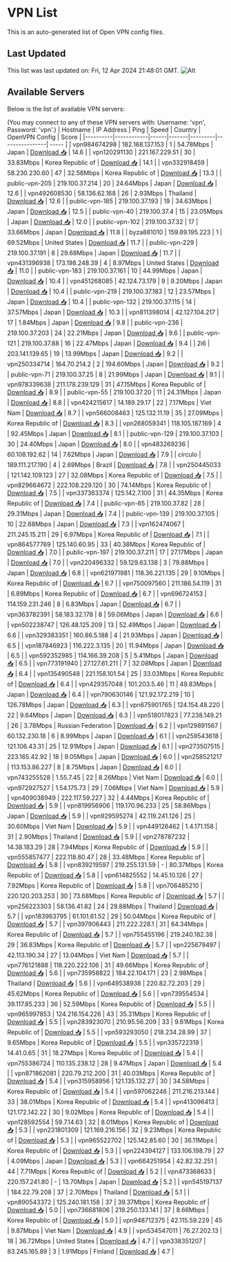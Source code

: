 # VPN List

This is an auto-generated list of Open VPN config files.

## Last Updated

This list was last updated on: Fri, 12 Apr 2024 21:48:01 GMT.
![Alt](https://repobeats.axiom.co/api/embed/186b98318ef1479477931607c1ad7d823f12451f.svg "Repobeats analytics image")

## Available Servers

Below is the list of available VPN servers:

(You may connect to any of these VPN servers with: Username: 'vpn', Password: 'vpn'.)
| Hostname | IP Address | Ping | Speed | Country | OpenVPN Config | Score |
|----------|------------|------|-------|---------|----------------| ----- |
| vpn984674298 | 182.168.137.153 | 1 | 54.78Mbps | Japan | [Download 📥](./configs/server_0_JP.ovpn) | 14.6 |
| vpn120291130 | 221.167.229.51 | 30 | 33.83Mbps | Korea Republic of | [Download 📥](./configs/server_1_KR.ovpn) | 14.1 |
| vpn332918459 | 58.230.230.60 | 47 | 32.58Mbps | Korea Republic of | [Download 📥](./configs/server_2_KR.ovpn) | 13.3 |
| public-vpn-205 | 219.100.37.214 | 20 | 24.64Mbps | Japan | [Download 📥](./configs/server_3_JP.ovpn) | 12.6 |
| vpn492608530 | 58.136.62.168 | 26 | 2.93Mbps | Thailand | [Download 📥](./configs/server_4_TH.ovpn) | 12.6 |
| public-vpn-185 | 219.100.37.193 | 19 | 34.63Mbps | Japan | [Download 📥](./configs/server_5_JP.ovpn) | 12.5 |
| public-vpn-40 | 219.100.37.4 | 15 | 23.05Mbps | Japan | [Download 📥](./configs/server_6_JP.ovpn) | 12.0 |
| public-vpn-102 | 219.100.37.32 | 17 | 33.66Mbps | Japan | [Download 📥](./configs/server_7_JP.ovpn) | 11.8 |
| byza881010 | 159.89.195.223 | 1 | 69.52Mbps | United States | [Download 📥](./configs/server_8_US.ovpn) | 11.7 |
| public-vpn-229 | 219.100.37.191 | 8 | 29.68Mbps | Japan | [Download 📥](./configs/server_9_JP.ovpn) | 11.7 |
| vpn431396938 | 173.198.248.39 | 4 | 8.97Mbps | United States | [Download 📥](./configs/server_10_US.ovpn) | 11.0 |
| public-vpn-183 | 219.100.37.161 | 10 | 44.99Mbps | Japan | [Download 📥](./configs/server_11_JP.ovpn) | 10.4 |
| vpn451268085 | 42.124.73.179 | 9 | 9.20Mbps | Japan | [Download 📥](./configs/server_12_JP.ovpn) | 10.4 |
| public-vpn-219 | 219.100.37.183 | 12 | 23.57Mbps | Japan | [Download 📥](./configs/server_13_JP.ovpn) | 10.4 |
| public-vpn-132 | 219.100.37.115 | 14 | 37.57Mbps | Japan | [Download 📥](./configs/server_14_JP.ovpn) | 10.3 |
| vpn811398014 | 42.127.104.217 | 17 | 1.84Mbps | Japan | [Download 📥](./configs/server_15_JP.ovpn) | 9.8 |
| public-vpn-236 | 219.100.37.203 | 24 | 22.21Mbps | Japan | [Download 📥](./configs/server_16_JP.ovpn) | 9.6 |
| public-vpn-121 | 219.100.37.88 | 16 | 22.47Mbps | Japan | [Download 📥](./configs/server_17_JP.ovpn) | 9.4 |
| 2i6 | 203.141.139.65 | 19 | 13.99Mbps | Japan | [Download 📥](./configs/server_18_JP.ovpn) | 9.2 |
| vpn250334714 | 164.70.214.2 | 2 | 194.60Mbps | Japan | [Download 📥](./configs/server_19_JP.ovpn) | 9.2 |
| public-vpn-71 | 219.100.37.25 | 8 | 21.99Mbps | Japan | [Download 📥](./configs/server_20_JP.ovpn) | 9.1 |
| vpn978339638 | 211.178.239.129 | 31 | 47.15Mbps | Korea Republic of | [Download 📥](./configs/server_21_KR.ovpn) | 8.9 |
| public-vpn-55 | 219.100.37.20 | 11 | 24.31Mbps | Japan | [Download 📥](./configs/server_22_JP.ovpn) | 8.8 |
| vpn424215617 | 14.189.29.17 | 22 | 7.17Mbps | Viet Nam | [Download 📥](./configs/server_23_VN.ovpn) | 8.7 |
| vpn566008463 | 125.132.11.19 | 35 | 27.09Mbps | Korea Republic of | [Download 📥](./configs/server_24_KR.ovpn) | 8.3 |
| vpn268059341 | 118.105.187.169 | 4 | 92.45Mbps | Japan | [Download 📥](./configs/server_25_JP.ovpn) | 8.1 |
| public-vpn-129 | 219.100.37.103 | 30 | 24.40Mbps | Japan | [Download 📥](./configs/server_26_JP.ovpn) | 8.0 |
| vpn483269236 | 60.108.192.62 | 14 | 7.62Mbps | Japan | [Download 📥](./configs/server_27_JP.ovpn) | 7.9 |
| circulo | 189.111.217.190 | 4 | 2.69Mbps | Brazil | [Download 📥](./configs/server_28_BR.ovpn) | 7.8 |
| vpn250445033 | 121.142.109.123 | 27 | 32.08Mbps | Korea Republic of | [Download 📥](./configs/server_29_KR.ovpn) | 7.5 |
| vpn829664672 | 222.108.229.120 | 30 | 74.14Mbps | Korea Republic of | [Download 📥](./configs/server_30_KR.ovpn) | 7.5 |
| vpn337363374 | 125.142.7.100 | 31 | 44.35Mbps | Korea Republic of | [Download 📥](./configs/server_31_KR.ovpn) | 7.4 |
| public-vpn-65 | 219.100.37.82 | 28 | 29.31Mbps | Japan | [Download 📥](./configs/server_32_JP.ovpn) | 7.4 |
| public-vpn-139 | 219.100.37.105 | 10 | 22.68Mbps | Japan | [Download 📥](./configs/server_33_JP.ovpn) | 7.3 |
| vpn162474067 | 211.245.15.211 | 29 | 6.97Mbps | Korea Republic of | [Download 📥](./configs/server_34_KR.ovpn) | 7.1 |
| vpn864577769 | 125.140.60.95 | 33 | 40.38Mbps | Korea Republic of | [Download 📥](./configs/server_35_KR.ovpn) | 7.0 |
| public-vpn-197 | 219.100.37.211 | 17 | 27.17Mbps | Japan | [Download 📥](./configs/server_36_JP.ovpn) | 7.0 |
| vpn220496332 | 59.129.63.138 | 3 | 79.88Mbps | Japan | [Download 📥](./configs/server_37_JP.ovpn) | 6.8 |
| vpn621971981 | 118.36.221.135 | 29 | 9.10Mbps | Korea Republic of | [Download 📥](./configs/server_38_KR.ovpn) | 6.7 |
| vpn750097560 | 211.186.54.119 | 31 | 6.89Mbps | Korea Republic of | [Download 📥](./configs/server_39_KR.ovpn) | 6.7 |
| vpn696724153 | 114.159.231.246 | 8 | 6.83Mbps | Japan | [Download 📥](./configs/server_40_JP.ovpn) | 6.7 |
| vpn363782391 | 58.183.32.178 | 8 | 59.06Mbps | Japan | [Download 📥](./configs/server_41_JP.ovpn) | 6.6 |
| vpn502238747 | 126.48.125.209 | 13 | 52.49Mbps | Japan | [Download 📥](./configs/server_42_JP.ovpn) | 6.6 |
| vpn329383351 | 160.86.5.188 | 4 | 21.93Mbps | Japan | [Download 📥](./configs/server_43_JP.ovpn) | 6.5 |
| vpn187846923 | 116.222.3.135 | 20 | 11.94Mbps | Japan | [Download 📥](./configs/server_44_JP.ovpn) | 6.5 |
| vpn592352985 | 114.166.39.208 | 5 | 5.41Mbps | Japan | [Download 📥](./configs/server_45_JP.ovpn) | 6.5 |
| vpn773191940 | 27.127.61.211 | 7 | 32.08Mbps | Japan | [Download 📥](./configs/server_46_JP.ovpn) | 6.4 |
| vpn135490548 | 221.158.101.54 | 25 | 33.03Mbps | Korea Republic of | [Download 📥](./configs/server_47_KR.ovpn) | 6.4 |
| vpn429357048 | 101.203.5.46 | 11 | 49.83Mbps | Japan | [Download 📥](./configs/server_48_JP.ovpn) | 6.4 |
| vpn790630146 | 121.92.172.219 | 10 | 126.78Mbps | Japan | [Download 📥](./configs/server_49_JP.ovpn) | 6.3 |
| vpn675901765 | 124.154.48.220 | 22 | 9.64Mbps | Japan | [Download 📥](./configs/server_50_JP.ovpn) | 6.3 |
| vpn518017823 | 77.238.149.21 | 26 | 3.78Mbps | Russian Federation | [Download 📥](./configs/server_51_RU.ovpn) | 6.2 |
| vpn129891567 | 60.132.230.18 | 6 | 8.99Mbps | Japan | [Download 📥](./configs/server_52_JP.ovpn) | 6.1 |
| vpn259543618 | 121.106.43.31 | 25 | 12.91Mbps | Japan | [Download 📥](./configs/server_53_JP.ovpn) | 6.1 |
| vpn273507515 | 223.165.42.92 | 18 | 9.05Mbps | Japan | [Download 📥](./configs/server_54_JP.ovpn) | 6.0 |
| vpn258521217 | 113.153.86.227 | 8 | 8.75Mbps | Japan | [Download 📥](./configs/server_55_JP.ovpn) | 6.0 |
| vpn743255528 | 1.55.7.45 | 22 | 8.26Mbps | Viet Nam | [Download 📥](./configs/server_56_VN.ovpn) | 6.0 |
| vpn972927527 | 1.54.175.73 | 29 | 7.06Mbps | Viet Nam | [Download 📥](./configs/server_57_VN.ovpn) | 5.9 |
| vpn409038949 | 222.117.59.227 | 32 | 4.44Mbps | Korea Republic of | [Download 📥](./configs/server_58_KR.ovpn) | 5.9 |
| vpn819956906 | 119.170.96.233 | 25 | 58.86Mbps | Japan | [Download 📥](./configs/server_59_JP.ovpn) | 5.9 |
| vpn929595274 | 42.119.241.126 | 25 | 30.60Mbps | Viet Nam | [Download 📥](./configs/server_60_VN.ovpn) | 5.9 |
| vpn449126462 | 1.4.171.158 | 31 | 2.90Mbps | Thailand | [Download 📥](./configs/server_61_TH.ovpn) | 5.9 |
| vpn278787232 | 14.38.183.29 | 28 | 7.94Mbps | Korea Republic of | [Download 📥](./configs/server_62_KR.ovpn) | 5.9 |
| vpn555857477 | 222.118.80.47 | 28 | 33.48Mbps | Korea Republic of | [Download 📥](./configs/server_63_KR.ovpn) | 5.8 |
| vpn839219597 | 219.255.131.59 | - | 80.37Mbps | Korea Republic of | [Download 📥](./configs/server_64_KR.ovpn) | 5.8 |
| vpn614825552 | 14.45.10.126 | 27 | 7.92Mbps | Korea Republic of | [Download 📥](./configs/server_65_KR.ovpn) | 5.8 |
| vpn706485210 | 220.120.203.253 | 30 | 73.68Mbps | Korea Republic of | [Download 📥](./configs/server_66_KR.ovpn) | 5.7 |
| vpn256223303 | 58.136.41.82 | 24 | 29.88Mbps | Thailand | [Download 📥](./configs/server_67_TH.ovpn) | 5.7 |
| vpn183963795 | 61.101.61.52 | 29 | 50.04Mbps | Korea Republic of | [Download 📥](./configs/server_68_KR.ovpn) | 5.7 |
| vpn397906443 | 211.222.228.1 | 31 | 64.34Mbps | Korea Republic of | [Download 📥](./configs/server_69_KR.ovpn) | 5.7 |
| vpn755455196 | 219.240.182.38 | 29 | 36.83Mbps | Korea Republic of | [Download 📥](./configs/server_70_KR.ovpn) | 5.7 |
| vpn225679497 | 42.113.190.34 | 27 | 13.04Mbps | Viet Nam | [Download 📥](./configs/server_71_VN.ovpn) | 5.7 |
| vpn776121888 | 118.220.222.106 | 31 | 49.66Mbps | Korea Republic of | [Download 📥](./configs/server_72_KR.ovpn) | 5.6 |
| vpn735958822 | 184.22.104.171 | 23 | 2.98Mbps | Thailand | [Download 📥](./configs/server_73_TH.ovpn) | 5.6 |
| vpn649538938 | 220.82.72.203 | 29 | 45.62Mbps | Korea Republic of | [Download 📥](./configs/server_74_KR.ovpn) | 5.6 |
| vpn739554534 | 39.117.85.233 | 36 | 52.59Mbps | Korea Republic of | [Download 📥](./configs/server_75_KR.ovpn) | 5.5 |
| vpn965997853 | 124.216.154.226 | 43 | 35.31Mbps | Korea Republic of | [Download 📥](./configs/server_76_KR.ovpn) | 5.5 |
| vpn283923070 | 210.95.56.209 | 33 | 9.61Mbps | Korea Republic of | [Download 📥](./configs/server_77_KR.ovpn) | 5.5 |
| vpn593293050 | 218.234.28.99 | 37 | 9.65Mbps | Korea Republic of | [Download 📥](./configs/server_78_KR.ovpn) | 5.5 |
| vpn335722319 | 14.41.0.65 | 31 | 18.27Mbps | Korea Republic of | [Download 📥](./configs/server_79_KR.ovpn) | 5.4 |
| vpn755386724 | 110.135.238.12 | 28 | 9.47Mbps | Japan | [Download 📥](./configs/server_80_JP.ovpn) | 5.4 |
| vpn871862081 | 220.79.212.200 | 31 | 40.03Mbps | Korea Republic of | [Download 📥](./configs/server_81_KR.ovpn) | 5.4 |
| vpn315958956 | 121.135.132.27 | 30 | 34.58Mbps | Korea Republic of | [Download 📥](./configs/server_82_KR.ovpn) | 5.4 |
| vpn597062246 | 211.216.213.144 | 33 | 38.01Mbps | Korea Republic of | [Download 📥](./configs/server_83_KR.ovpn) | 5.4 |
| vpn413096413 | 121.172.142.22 | 30 | 9.02Mbps | Korea Republic of | [Download 📥](./configs/server_84_KR.ovpn) | 5.4 |
| vpn128592554 | 59.7.14.63 | 32 | 8.01Mbps | Korea Republic of | [Download 📥](./configs/server_85_KR.ovpn) | 5.3 |
| vpn231801309 | 121.169.216.156 | 32 | 9.23Mbps | Korea Republic of | [Download 📥](./configs/server_86_KR.ovpn) | 5.3 |
| vpn965522702 | 125.142.85.60 | 30 | 36.11Mbps | Korea Republic of | [Download 📥](./configs/server_87_KR.ovpn) | 5.3 |
| vpn224394127 | 133.106.198.79 | 27 | 4.09Mbps | Japan | [Download 📥](./configs/server_88_JP.ovpn) | 5.3 |
| vpn664251954 | 42.82.32.251 | 44 | 7.71Mbps | Korea Republic of | [Download 📥](./configs/server_89_KR.ovpn) | 5.2 |
| vpn473368633 | 220.157.241.80 | - | 13.70Mbps | Japan | [Download 📥](./configs/server_90_JP.ovpn) | 5.2 |
| vpn545197137 | 184.22.79.208 | 37 | 2.70Mbps | Thailand | [Download 📥](./configs/server_91_TH.ovpn) | 5.1 |
| vpn890543372 | 125.240.181.158 | 37 | 39.37Mbps | Korea Republic of | [Download 📥](./configs/server_92_KR.ovpn) | 5.0 |
| vpn736681806 | 219.250.133.141 | 37 | 8.66Mbps | Korea Republic of | [Download 📥](./configs/server_93_KR.ovpn) | 5.0 |
| vpn948712375 | 42.115.59.229 | 45 | 9.87Mbps | Viet Nam | [Download 📥](./configs/server_94_VN.ovpn) | 4.9 |
| vpn534547011 | 76.27.202.13 | 18 | 36.72Mbps | United States | [Download 📥](./configs/server_95_US.ovpn) | 4.7 |
| vpn338351207 | 83.245.165.89 | 3 | 1.91Mbps | Finland | [Download 📥](./configs/server_96_FI.ovpn) | 4.7 |
